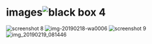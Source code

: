 # images![black box 4](https://user-images.githubusercontent.com/47131221/52915110-1c522580-32f6-11e9-9d57-f8d9f8b52e9c.png)
![screenshot 8](https://user-images.githubusercontent.com/47131221/52957985-107b6780-33b9-11e9-9cf1-d0cb5e85043c.png)
![img-20190218-wa0006](https://user-images.githubusercontent.com/47131221/52958588-643a8080-33ba-11e9-81d0-0b5874fbb4fa.jpg)
![screenshot 9](https://user-images.githubusercontent.com/47131221/52959138-897bbe80-33bb-11e9-87ea-d2014ec3599f.png)
![img_20190219_081446](https://user-images.githubusercontent.com/47131221/52986799-da70ce80-341e-11e9-9f59-7c8f355ca2a1.JPG)
